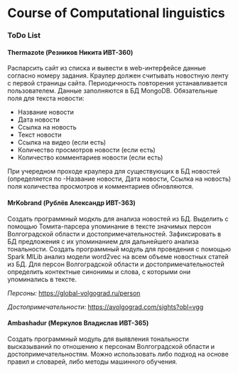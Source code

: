 # Course of Computational linguistics
### ToDo List
#### Thermazote (Резников Никита ИВТ-360)
Распарсить сайт из списка и вывести в web-интерфейсе данные согласно номеру задания. Краулер должен считывать новостную ленту с первой страницы сайта. Периодичность повторения устанавливается пользователем. Данные заполняются в БД MongoDB. Обязательные поля для текста новости:
- Название новости
- Дата новости
- Ссылка на новость
- Текст новости
- Ссылка на видео (если есть)
- Количество просмотров новости (если есть)
- Количество комментариев новости (если есть)

При учередном проходе краулера для существующих в БД новостей (определяется по -Название новости, Дата новости, Ссылка на новость) поля количества просмотров и комментариев обновляются.

#### MrKobrand (Рублёв Александр ИВТ-363)
Создать программный модкль для анализа новостей из БД. Выделить с помощью Томита-парсера упоминание в тексте значимых персон Волгоградской области и достопримечательностей. Зафиксировать в БД предложения с их упоминанием для дальнейшего анализа тональности.
Создать программный модуль для проведения с помощью Spark MlLib анализ модели word2vec на всем объеме новостных статей из БД. Для персон Волгоградской области и достопримечательностей определить контектные синонимы и слова, с которыми они упоминались в тексте.

*Персоны:* https://global-volgograd.ru/person

*Достопримечательности:* https://avolgograd.com/sights?obl=vgg

#### Ambashadur (Меркулов Владислав ИВТ-365)
Создать программный модуль для выявления тональности высказываний по отношению к персонам Волгоградской области и достопримечательностям.
Можно использовать либо подход на основе правил и словарей, либо методы машинного обучения.
